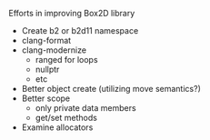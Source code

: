 Efforts in improving Box2D library

- Create b2 or b2d11 namespace
- clang-format
- clang-modernize
  - ranged for loops
  - nullptr
  - etc
- Better object create (utilizing move semantics?)
- Better scope
  - only private data members
  - get/set methods
- Examine allocators
